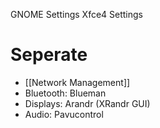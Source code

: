 GNOME Settings
Xfce4 Settings

# Seperate
- [[Network Management]]
- Bluetooth: Blueman
- Displays: Arandr (XRandr GUI)
- Audio: Pavucontrol